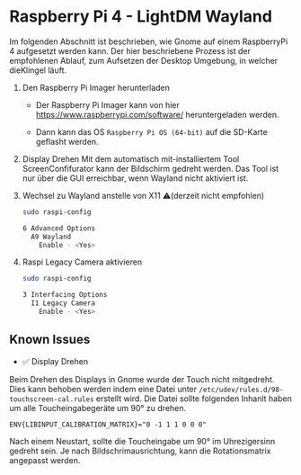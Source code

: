 # Raspberry Pi 4 - LightDM Wayland

Im folgenden Abschnitt ist beschrieben, wie Gnome auf einem RaspberryPi 4
aufgesetzt werden kann. Der hier beschriebene Prozess ist der empfohlenen
Ablauf, zum Aufsetzen der Desktop Umgebung, in welcher dieKlingel läuft.

1. Den Raspberry Pi Imager herunterladen
    - Der Raspberry Pi Imager kann von hier
      <https://www.raspberrypi.com/software/> heruntergeladen werden.

    - Dann kann das OS `Raspberry Pi OS (64-bit)` auf die SD-Karte
      geflasht werden.

2. Display Drehen
   Mit dem automatisch mit-installiertem Tool ScreenConfifurator kann der Bildschirm gedreht werden.
   Das Tool ist nur über die GUI erreichbar, wenn Wayland nicht aktiviert ist.

3. Wechsel zu Wayland anstelle von X11 ⚠️(derzeit nicht empfohlen)

    ```bash
    sudo raspi-config
    ```

    ```bash
    6 Advanced Options 
      A9 Wayland
        Enable - <Yes>
    ```

4. Raspi Legacy Camera aktivieren

    ```bash
    sudo raspi-config
    ```

    ```bash
    3 Interfacing Options
      I1 Legacy Camera
        Enable - <Yes>
    ```

## Known Issues

- ✅ Display Drehen

Beim Drehen des Displays in Gnome wurde der Touch nicht mitgedreht. Dies kann
behoben werden indem eine Datei unter
`/etc/udev/rules.d/98-touchscreen-cal.rules` erstellt wird. Die Datei sollte
folgenden Inhanlt haben um alle Toucheingabegeräte um 90° zu drehen.

```rules
ENV{LIBINPUT_CALIBRATION_MATRIX}="0 -1 1 1 0 0 0"
```

Nach einem Neustart, sollte die Toucheingabe um 90° im Uhrezigersinn gedreht
sein. Je nach Bildschrimausrichtung, kann die Rotationsmatrix angepasst werden.

